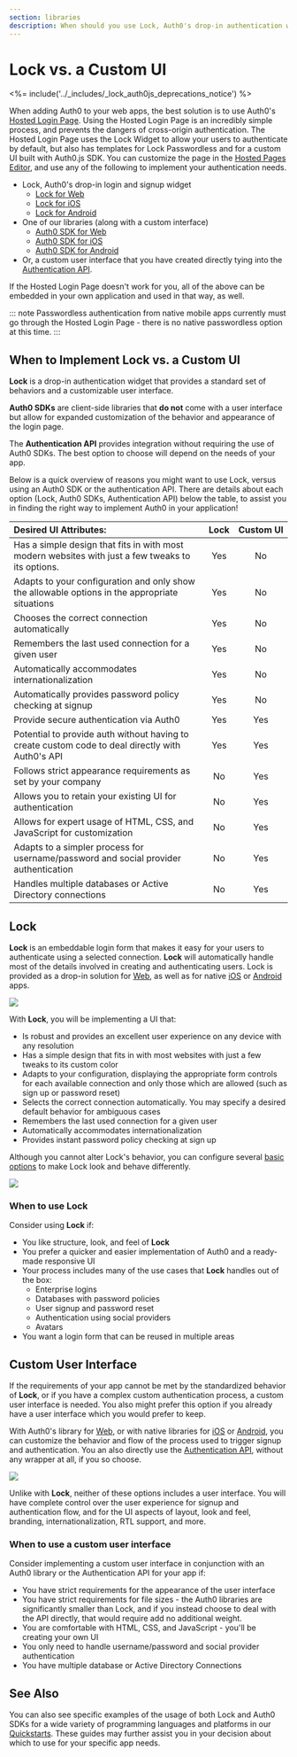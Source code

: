 ```yaml
---
section: libraries
description: When should you use Lock, Auth0's drop-in authentication widget, and when should you use a custom UI with an Auth0 Library? This page will help you decide.
---
```

# Lock vs. a Custom UI

<%= include('../_includes/_lock_auth0js_deprecations_notice') %>

When adding Auth0 to your web apps, the best solution is to use Auth0's [Hosted Login Page](/hosted-pages/login). Using the Hosted Login Page is an incredibly simple process, and prevents the dangers of cross-origin authentication. The Hosted Login Page uses the Lock Widget to allow your users to authenticate by default, but also has templates for Lock Passwordless and for a custom UI built with Auth0.js SDK. You can customize the page in the [Hosted Pages Editor](${manage_url}/#/login_page), and use any of the following to implement your authentication needs. 

* Lock, Auth0's drop-in login and signup widget
  * [Lock for Web](/libraries/lock)
  * [Lock for iOS](/libraries/lock-ios)
  * [Lock for Android](/libraries/lock-android)
* One of our libraries (along with a custom interface)
  * [Auth0 SDK for Web](/libraries/auth0js)
  * [Auth0 SDK for iOS](/libraries/auth0-swift)
  * [Auth0 SDK for Android](/libraries/auth0-android)
* Or, a custom user interface that you have created directly tying into the [Authentication API](/auth-api).

If the Hosted Login Page doesn't work for you, all of the above can be embedded in your own application and used in that way, as well.  
 
::: note 
Passwordless authentication from native mobile apps currently must go through the Hosted Login Page - there is no native passwordless option at this time. 
::: 

## When to Implement Lock vs. a Custom UI 

**Lock** is a drop-in authentication widget that provides a standard set of behaviors and a customizable user interface.  
 
**Auth0 SDKs** are client-side libraries that **do not** come with a user interface but allow for expanded customization of the behavior and appearance of the login page. 
 
The **Authentication API** provides integration without requiring the use of Auth0 SDKs. The best option to choose will depend on the needs of your app. 
 
Below is a quick overview of reasons you might want to use Lock, versus using an Auth0 SDK or the authentication API. There are details about each option (Lock, Auth0 SDKs, Authentication API) below the table, to assist you in finding the right way to implement Auth0 in your application! 
 
<table class="table"> 
    <thead> 
        <tr> 
            <th align="left"><b>Desired UI Attributes:</b></th> 
            <th>Lock</th> 
            <th>Custom&nbsp;UI</th> 
        </tr> 
    </thead> 
    <tbody> 
        <tr> 
            <td>Has a simple design that fits in with most modern websites with just a few tweaks to its options.</td> 
            <td class="success" align="center">Yes</td> 
            <td class="danger" align="center">No</td> 
        </tr> 
        <tr> 
            <td>Adapts to your configuration and only show the allowable options in the appropriate situations</td> 
            <td class="success" align="center">Yes</td> 
            <td class="danger" align="center">No</td> 
        </tr> 
        <tr> 
            <td>Chooses the correct connection automatically</td> 
            <td class="success" align="center">Yes</td> 
            <td class="danger" align="center">No</td> 
        </tr> 
        <tr> 
            <td>Remembers the last used connection for a given user</td> 
            <td class="success" align="center">Yes</td> 
            <td class="danger" align="center">No</td> 
        </tr> 
        <tr> 
            <td>Automatically accommodates internationalization</td> 
            <td class="success" align="center">Yes</td> 
            <td class="danger" align="center">No</td> 
        </tr> 
        <tr> 
            <td>Automatically provides password policy checking at signup</td> 
            <td class="success" align="center">Yes</td> 
            <td class="danger" align="center">No</td> 
        </tr>
        <tr> 
            <td>Provide secure authentication via Auth0</td> 
            <td class="success" align="center">Yes</td> 
            <td class="success" align="center">Yes</td> 
        </tr> 
        <tr> 
            <td>Potential to provide auth without having to create custom code to deal directly with Auth0's API</td> 
            <td class="success" align="center">Yes</td> 
            <td class="success" align="center">Yes</td> 
        </tr> 
        <tr> 
            <td>Follows strict appearance requirements as set by your company</td> 
            <td class="danger" align="center">No</td> 
            <td class="success" align="center">Yes</td> 
        </tr> 
        <tr> 
            <td>Allows you to retain your existing UI for authentication</td> 
            <td class="danger" align="center">No</td> 
            <td class="success" align="center">Yes</td> 
        </tr> 
        <tr> 
            <td>Allows for expert usage of HTML, CSS, and JavaScript for customization</td> 
            <td class="danger" align="center">No</td> 
            <td class="success" align="center">Yes</td> 
        </tr> 
        <tr> 
            <td>Adapts to a simpler process for username/password and social provider authentication</td> 
            <td class="danger" align="center">No</td> 
            <td class="success" align="center">Yes</td> 
        </tr> 
        <tr> 
            <td>Handles multiple databases or Active Directory connections</td> 
            <td class="danger" align="center">No</td> 
            <td class="success" align="center">Yes</td> 
        </tr> 
    </tbody> 
</table> 

## Lock

**Lock** is an embeddable login form that makes it easy for your users to authenticate using a selected connection. **Lock** will automatically handle most of the details involved in creating and authenticating users. Lock is provided as a drop-in solution for [Web](/libraries/lock), as well as for native [iOS](/libraries/lock-ios) or [Android](/libraries/lock-android) apps.

![](/media/articles/libraries/lock/lock-default.png)

With **Lock**, you will be implementing a UI that:

* Is robust and provides an excellent user experience on any device with any resolution
* Has a simple design that fits in with most websites with just a few tweaks to its custom color
* Adapts to your configuration, displaying the appropriate form controls for each available connection and only those which are allowed (such as sign up or password reset)
* Selects the correct connection automatically. You may specify a desired default behavior for ambiguous cases
* Remembers the last used connection for a given user
* Automatically accommodates internationalization
* Provides instant password policy checking at sign up

Although you cannot alter Lock's behavior, you can configure several [basic options](/libraries/lock/customization) to make Lock look and behave differently.

![](/media/articles/libraries/lock/lock-phantom.png)

### When to use Lock

Consider using **Lock** if:

* You like structure, look, and feel of **Lock**
* You prefer a quicker and easier implementation of Auth0 and a ready-made responsive UI
* Your process includes many of the use cases that **Lock** handles out of the box:
  * Enterprise logins
  * Databases with password policies
  * User signup and password reset
  * Authentication using social providers
  * Avatars
* You want a login form that can be reused in multiple areas

## Custom User Interface

If the requirements of your app cannot be met by the standardized behavior of **Lock**, or if you have a complex custom authentication process, a custom user interface is needed. You also might prefer this option if you already have a user interface which you would prefer to keep.

With Auth0's library for [Web](/libraries/auth0js), or with native libraries for [iOS](/libraries/auth0-swift) or [Android](/libraries/auth0-android), you can customize the behavior and flow of the process used to trigger signup and authentication. You an also directly use the [Authentication API](/auth-api), without any wrapper at all, if you so choose.

![](/media/articles/libraries/lock-vs-customui/customui.png)

Unlike with **Lock**, neither of these options includes a user interface. You will have complete control over the user experience for signup and authentication flow, and for the UI aspects of layout, look and feel, branding, internationalization, RTL support, and more.

### When to use a custom user interface

Consider implementing a custom user interface in conjunction with an Auth0 library or the Authentication API for your app if:

* You have strict requirements for the appearance of the user interface
* You have strict requirements for file sizes - the Auth0 libraries are significantly smaller than Lock, and if you instead choose to deal with the API directly, that would require add no additional weight.
* You are comfortable with HTML, CSS, and JavaScript - you'll be creating your own UI
* You only need to handle username/password and social provider authentication
* You have multiple database or Active Directory Connections

## See Also

You can also see specific examples of the usage of both Lock and Auth0 SDKs for a wide variety of programming languages and platforms in our [Quickstarts](/). These guides may further assist you in your decision about which to use for your specific app needs.
